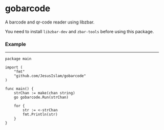 # gobarcode
A barcode and qr-code reader using libzbar.

You need to install `libzbar-dev` and `zbar-tools` before using this package.

### Example
-----------------

```
package main

import (
	"fmt"
	"github.com/JesusIslam/gobarcode"
)

func main() {
	strChan := make(chan string)
	go gobarcode.Run(strChan)

	for {
		str := <-strChan
		fmt.Println(str)
	}
}
```